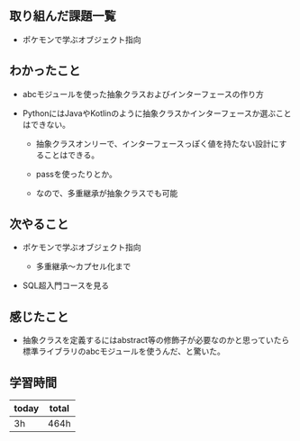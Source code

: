 ## 取り組んだ課題一覧

- ポケモンで学ぶオブジェクト指向

## わかったこと

- abcモジュールを使った抽象クラスおよびインターフェースの作り方

- PythonにはJavaやKotlinのように抽象クラスかインターフェースか選ぶことはできない。

   - 抽象クラスオンリーで、インターフェースっぽく値を持たない設計にすることはできる。

   - passを使ったりとか。

   - なので、多重継承が抽象クラスでも可能

## 次やること

- ポケモンで学ぶオブジェクト指向

   - 多重継承〜カプセル化まで

- SQL超入門コースを見る

## 感じたこと

- 抽象クラスを定義するにはabstract等の修飾子が必要なのかと思っていたら標準ライブラリのabcモジュールを使うんだ、と驚いた。

## 学習時間

| today | total | 
|---|---|
| 3h | 464h | 


